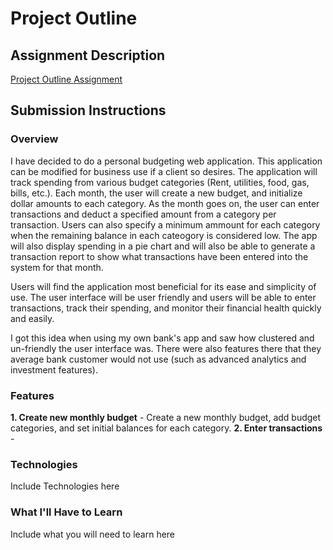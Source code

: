 # Project Outline


## Assignment Description
[Project Outline Assignment](https://education.launchcode.org/liftoff/assignments/project-outline/)

## Submission Instructions

### Overview
I have decided to do a personal budgeting web application. This application can be modified for business use if a client so desires. The application will track spending from various budget categories (Rent, utilities, food, gas, bills, etc.). Each month, the user will create a new budget, and initialize dollar amounts to each category. As the month goes on, the user can enter transactions and deduct a specified amount from a category per transaction. Users can also specify a minimum ammount for each category when the remaining balance in each cateogory is considered low. The app will also display spending in a pie chart and will also be able to generate a transaction report to show what transactions have been entered into the system for that month.

Users will find the application most beneficial for its ease and simplicity of use. The user interface will be user friendly and users will be able to enter transactions, track their spending, and monitor their financial health quickly and easily.

I got this idea when using my own bank's app and saw how clustered and un-friendly the user interface was. There were also features there that they average bank customer would not use (such as advanced analytics and investment features).

### Features
<b>1. Create new monthly budget</b> - Create a new monthly budget, add budget categories, and set initial balances for each category.
<b>2. Enter transactions</b> - 
### Technologies
Include Technologies here

### What I'll Have to Learn
Include what you will need to learn here
